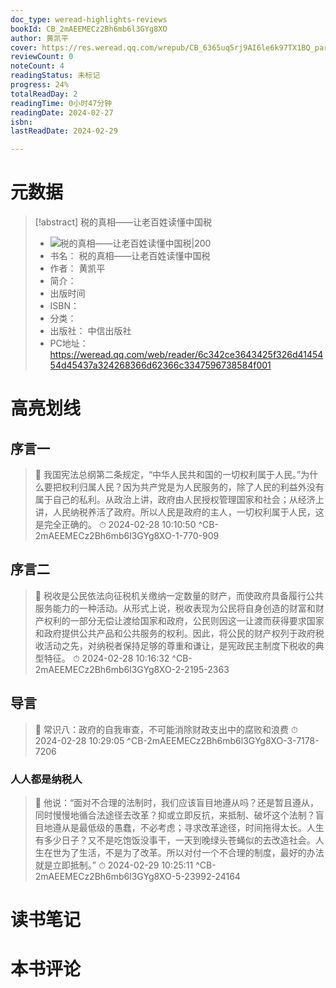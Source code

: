 ```yaml
---
doc_type: weread-highlights-reviews
bookId: CB_2mAEEMECz2Bh6mb6l3GYg8XO
author: 黄凯平
cover: https://res.weread.qq.com/wrepub/CB_6365uq5rj9AI6le6k97TX1BQ_parsecover
reviewCount: 0
noteCount: 4
readingStatus: 未标记
progress: 24%
totalReadDay: 2
readingTime: 0小时47分钟
readingDate: 2024-02-27
isbn: 
lastReadDate: 2024-02-29

---
```

# 元数据
> [!abstract] 税的真相——让老百姓读懂中国税
> - ![ 税的真相——让老百姓读懂中国税|200](https://res.weread.qq.com/wrepub/CB_6365uq5rj9AI6le6k97TX1BQ_parsecover)
> - 书名： 税的真相——让老百姓读懂中国税
> - 作者： 黄凯平
> - 简介： 
> - 出版时间 
> - ISBN： 
> - 分类： 
> - 出版社： 中信出版社
> - PC地址：https://weread.qq.com/web/reader/6c342ce3643425f326d4145454d45437a324268366d62366c3347596738584f001

# 高亮划线

## 序言一

> 📌 我国宪法总纲第二条规定，“中华人民共和国的一切权利属于人民。”为什么要把权利归属人民？因为共产党是为人民服务的，除了人民的利益外没有属于自己的私利。从政治上讲，政府由人民授权管理国家和社会；从经济上讲，人民纳税养活了政府。所以人民是政府的主人，一切权利属于人民，这是完全正确的。 
> ⏱ 2024-02-28 10:10:50 ^CB-2mAEEMECz2Bh6mb6l3GYg8XO-1-770-909

## 序言二

> 📌 税收是公民依法向征税机关缴纳一定数量的财产，而使政府具备履行公共服务能力的一种活动。从形式上说，税收表现为公民将自身创造的财富和财产权利的一部分无偿让渡给国家和政府，公民则因这一让渡而获得要求国家和政府提供公共产品和公共服务的权利。因此，将公民的财产权列于政府税收活动之先，对纳税者保持足够的尊重和谦让，是宪政民主制度下税收的典型特征。 
> ⏱ 2024-02-28 10:16:32 ^CB-2mAEEMECz2Bh6mb6l3GYg8XO-2-2195-2363

## 导言

> 📌 常识八：政府的自我审查，不可能消除财政支出中的腐败和浪费 
> ⏱ 2024-02-28 10:29:05 ^CB-2mAEEMECz2Bh6mb6l3GYg8XO-3-7178-7206

### 人人都是纳税人

> 📌 他说：“面对不合理的法制时，我们应该盲目地遵从吗？还是暂且遵从，同时慢慢地循合法途径去改革？抑或立即反抗，来抵制、破坏这个法制？盲目地遵从是最低级的愚蠢，不必考虑；寻求改革途径，时间拖得太长。人生有多少日子？又不是吃饱饭没事干，一天到晚绿头苍蝇似的去改造社会。人生在世为了生活，不是为了改革。所以对付一个不合理的制度，最好的办法就是立即抵制。” 
> ⏱ 2024-02-29 10:25:11 ^CB-2mAEEMECz2Bh6mb6l3GYg8XO-5-23992-24164

# 读书笔记

# 本书评论
